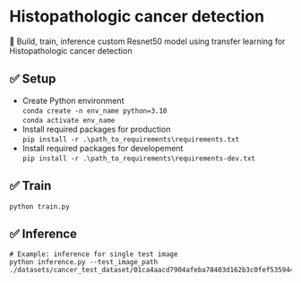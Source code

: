 # Histopathologic cancer detection
:tada:  Build, train, inference custom Resnet50 model using transfer learning for Histopathologic cancer detection


## :white_check_mark: Setup
- Create Python environment\
`conda create -n env_name python=3.10`\
`conda activate env_name`
- Install required packages for production\
`pip install -r .\path_to_requirements\requirements.txt`
- Install required packages for developement\
`pip install -r .\path_to_requirements\requirements-dev.txt`


## :white_check_mark: Train
```
python train.py
```

## :white_check_mark: Inference
```
# Example: inference for single test image
python inference.py --test_image_path ./datasets/cancer_test_dataset/01ca4aacd7904afeba78403d162b3c0fef535944.tif
```